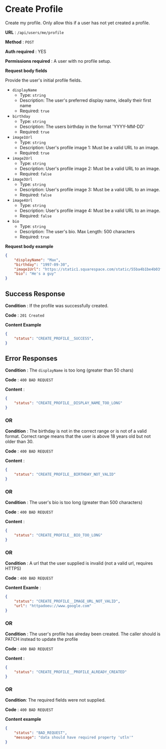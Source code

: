 # Create Profile

Create my profile. Only allow this if a user has not yet created a profile.

**URL** : `/api/users/me/profile`

**Method** : `POST`

**Auth required** : YES

**Permissions required** : A user with no profile setup.

**Request body fields**

Provide the user's initial profile fields.

* `displayName`
  * Type: `string`
  * Description: The user's preferred display name, ideally their first name
  * Required: `true`
* `birthday`
  * Type: `string`
  * Description: The users birthday in the format 'YYYY-MM-DD'
  * Required: `true`
* `image1Url`
  * Type: `string`
  * Description: User's profile image 1: Must be a valid URL to an image.
  * Required: `true`
* `image2Url`
  * Type: `string`
  * Description: User's profile image 2: Must be a valid URL to an image.
  * Required: `false`
* `image3Url`
  * Type: `string`
  * Description: User's profile image 3: Must be a valid URL to an image.
  * Required: `false`
* `image4Url`
  * Type: `string`
  * Description: User's profile image 4: Must be a valid URL to an image.
  * Required: `false`
* `bio`
  * Type: `string`
  * Description: The user's bio. Max Length: 500 characters
  * Required: `true`

**Request body example**

```json
{
    "displayName": "Max",
    "birthday": "1997-09-30",
    "image1Url": "https://static1.squarespace.com/static/55ba4b1be4b03f052fff1bf7/t/5a0a3ba04192029150cb2aeb/1510620084146/bubs-max.jpg?format=1000w",
    "bio": "He's a guy"
}
```

## Success Response

**Condition** : If the profile was successfully created.

**Code** : `201 Created`

**Content Example**

```json
{
    "status": "CREATE_PROFILE__SUCCESS",
}
```


## Error Responses

**Condition** : The `displayName` is too long (greater than 50 chars)

**Code** : `400 BAD REQUEST`

**Content** :
```json
{
    "status": "CREATE_PROFILE__DISPLAY_NAME_TOO_LONG"
}
```

### OR

**Condition** : The birthday is not in the correct range or is not of a valid format. Correct range means that the user is above 18 years old but not older than 30.

**Code** : `400 BAD REQUEST`

**Content** :
```json
{
    "status": "CREATE_PROFILE__BIRTHDAY_NOT_VALID"
}
```

### OR

**Condition** : The user's bio is too long (greater than 500 characters)

**Code** : `400 BAD REQUEST`

**Content** :
```json
{
    "status": "CREATE_PROFILE__BIO_TOO_LONG"
}
```

### OR

**Condition** : A url that the user supplied is invalid (not a valid url, requires HTTPS)

**Code** : `400 BAD REQUEST`

**Content Examle** :
```json
{
    "status": "CREATE_PROFILE__IMAGE_URL_NOT_VALID",
    "url": "httpadoeu://www.google.com"
}
```

### OR

**Condition** : The user's profile has alreday been created. The caller should is PATCH instead to update the profile

**Code** : `400 BAD REQUEST`

**Content** :
```json
{
    "status": "CREATE_PROFILE__PROFILE_ALREADY_CREATED"
}
```

### OR

**Condition**: The required fields were not supplied.

**Code** : `400 BAD REQUEST`

**Content example**

```json
{
    "status": "BAD_REQUEST",
    "message": "data should have required property 'utln'"
}
```

